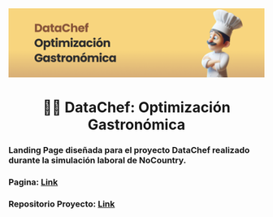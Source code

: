 <img src='header.png'>

<h1 align='center'><b>👨‍🍳 DataChef: Optimización Gastronómica</b></h1>

<h3>Landing Page diseñada para el proyecto DataChef realizado durante la simulación laboral de NoCountry.</h3>

<h3>Pagina: <a target="_blank" rel="noopener noreferrer" href="https://data-chef-no-country.netlify.app/">Link</a></h3>
<h3>Repositorio Proyecto: <a target="_blank" rel="noopener noreferrer" href="https://github.com/No-Country/c16-95-m-data-bi">Link</a></h3>

